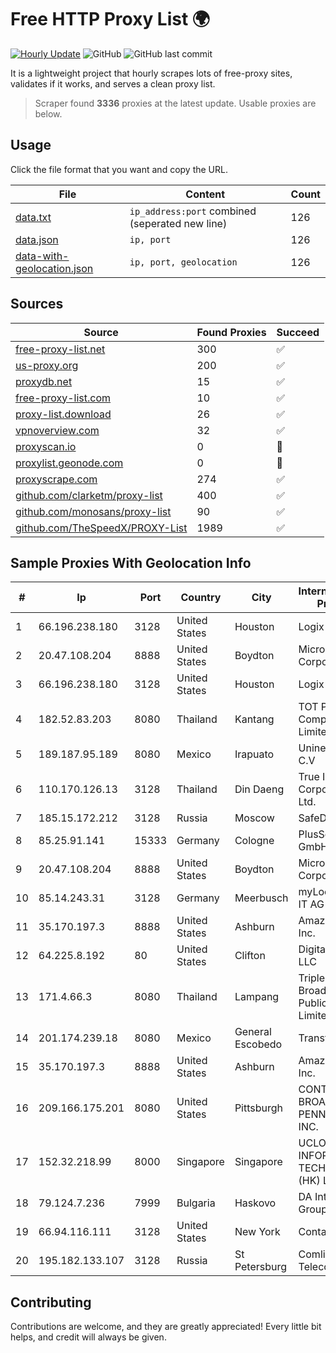 
# Free HTTP Proxy List 🌍

[![Hourly Update](https://github.com/mertguvencli/http-proxy-list/actions/workflows/main.yml/badge.svg?branch=main)](https://github.com/mertguvencli/http-proxy-list/actions/workflows/main.yml)
![GitHub](https://img.shields.io/github/license/mertguvencli/http-proxy-list)
![GitHub last commit](https://img.shields.io/github/last-commit/mertguvencli/http-proxy-list)

It is a lightweight project that hourly scrapes lots of free-proxy sites, validates if it works, and serves a clean proxy list.


> Scraper found **3336** proxies at the latest update. Usable proxies are below.

## Usage

Click the file format that you want and copy the URL.


|File|Content|Count|
|----|-------|-----|
|[data.txt](https://raw.githubusercontent.com/mertguvencli/http-proxy-list/main/proxy-list/data.txt)|`ip_address:port` combined (seperated new line)|126|
|[data.json](https://raw.githubusercontent.com/mertguvencli/http-proxy-list/main/proxy-list/data.json)|`ip, port`|126|
|[data-with-geolocation.json](https://raw.githubusercontent.com/mertguvencli/http-proxy-list/main/proxy-list/data-with-geolocation.json)|`ip, port, geolocation`|126|

## Sources

|Source|Found Proxies|Succeed|
|------|-------------|-------|
|[free-proxy-list.net](https://free-proxy-list.net)|300|✅|
|[us-proxy.org](https://www.us-proxy.org)|200|✅|
|[proxydb.net](http://proxydb.net)|15|✅|
|[free-proxy-list.com](https://free-proxy-list.com/?page=&port=&type%5B%5D=http&type%5B%5D=https&up_time=0&search=Search)|10|✅|
|[proxy-list.download](https://www.proxy-list.download/HTTP)|26|✅|
|[vpnoverview.com](https://vpnoverview.com/privacy/anonymous-browsing/free-proxy-servers)|32|✅|
|[proxyscan.io](https://www.proxyscan.io)|0|🚫|
|[proxylist.geonode.com](https://proxylist.geonode.com/api/proxy-list?limit=300&page=1&sort_by=lastChecked&sort_type=desc&protocols=http,https)|0|🚫|
|[proxyscrape.com](https://api.proxyscrape.com/v2/?request=displayproxies&protocol=http&timeout=10000&country=all&ssl=all&anonymity=all)|274|✅|
|[github.com/clarketm/proxy-list](https://raw.githubusercontent.com/clarketm/proxy-list/master/proxy-list-raw.txt)|400|✅|
|[github.com/monosans/proxy-list](https://raw.githubusercontent.com/monosans/proxy-list/main/proxies/http.txt)|90|✅|
|[github.com/TheSpeedX/PROXY-List](https://raw.githubusercontent.com/TheSpeedX/PROXY-List/master/http.txt)|1989|✅|


## Sample Proxies With Geolocation Info

|#|Ip|Port|Country|City|Internet Service Provider|
|-|--|----|-------|----|-------------------------|
|1|66.196.238.180|3128|United States|Houston|Logix|
|2|20.47.108.204|8888|United States|Boydton|Microsoft Corporation|
|3|66.196.238.180|3128|United States|Houston|Logix|
|4|182.52.83.203|8080|Thailand|Kantang|TOT Public Company Limited|
|5|189.187.95.189|8080|Mexico|Irapuato|Uninet S.A. de C.V|
|6|110.170.126.13|3128|Thailand|Din Daeng|True Internet Corporation CO. Ltd.|
|7|185.15.172.212|3128|Russia|Moscow|SafeData LLC|
|8|85.25.91.141|15333|Germany|Cologne|PlusServer GmbH|
|9|20.47.108.204|8888|United States|Boydton|Microsoft Corporation|
|10|85.14.243.31|3128|Germany|Meerbusch|myLoc managed IT AG|
|11|35.170.197.3|8888|United States|Ashburn|Amazon.com, Inc.|
|12|64.225.8.192|80|United States|Clifton|DigitalOcean, LLC|
|13|171.4.66.3|8080|Thailand|Lampang|Triple T Broadband Public Company Limited|
|14|201.174.239.18|8080|Mexico|General Escobedo|Transtelco Inc|
|15|35.170.197.3|8888|United States|Ashburn|Amazon.com, Inc.|
|16|209.166.175.201|8080|United States|Pittsburgh|CONTINENTAL BROADBAND PENNSYLVANIA, INC.|
|17|152.32.218.99|8000|Singapore|Singapore|UCLOUD INFORMATION TECHNOLOGY (HK) LIMITED|
|18|79.124.7.236|7999|Bulgaria|Haskovo|DA International Group Ltd.|
|19|66.94.116.111|3128|United States|New York|Contabo Inc.|
|20|195.182.133.107|3128|Russia|St Petersburg|Comlink Telecom Ltd.|



## Contributing

Contributions are welcome, and they are greatly appreciated! Every
little bit helps, and credit will always be given.

